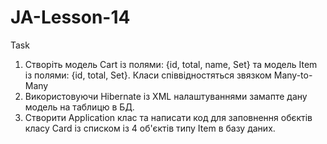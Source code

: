 # JA-Lesson-14
Task
1. Створіть модель Cart із полями: {id, total, name, Set<Item>} та модель Item із полями: {id, total, Set<Cart>}. Класи співвідностяться звязком Many-to-Many
2. Використовуючи Hibernate із XML налаштуваннями замапте дану модель на таблицю в БД.
3. Створити Application клас та написати код для заповнення обєктів класу Card із списком із 4 об'єктів типу Item в базу даних.
